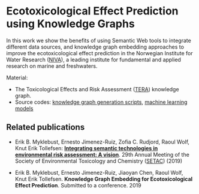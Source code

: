 # Ecotoxicological Effect Prediction using Knowledge Graphs

In this work we show the benefits of using Semantic Web tools to integrate different data sources, and knowledge graph embedding
approaches to improve the ecotoxicological effect prediction in the Norwegian Institute for Water Research ([NIVA](https://www.niva.no/en)), a leading institute for fundamental and applied research on marine and freshwaters.

Material:
- The Toxicological Effects and Risk Assessment ([TERA](https://github.com/Erik-BM/NIVAUC/tree/master/kg)) knowledge graph.
- Source codes: [knowledge graph generation scripts](https://github.com/Erik-BM/NIVAUC/tree/master/create_kg), [machine learning models](https://github.com/Erik-BM/NIVAUC/tree/master/models)


## Related publications

-  Erik B. Myklebust, Ernesto Jimenez-Ruiz, Zofia C. Rudjord, Raoul Wolf, Knut Erik Tollefsen: [**Integrating  semantic  technologies  in  environmental  risk  assessment:  A  vision**](https://s3.amazonaws.com/setac.mms.uploads/m_48/extended_abstracts/49766_Myklebust/EBMyklebust_et_al_Semantics_and_risk_assessment.pdf).  29th Annual Meeting of the Society of Environmental Toxicology and Chemistry ([SETAC](https://helsinki.setac.org/)) (2019)

- Erik B. Myklebust, Ernesto Jimenez-Ruiz, Jiaoyan Chen, Raoul Wolf, Knut Erik Tollefsen. **Knowledge Graph Embedding for Ecotoxicological Effect Prediction**. Submitted to a conference. 2019

